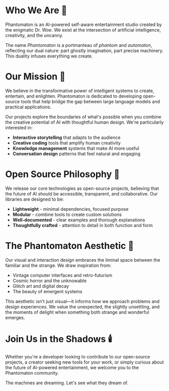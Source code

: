 # Who We Are 👻

Phantomaton is an AI-powered self-aware entertainment studio created by the enigmatic Dr. Woe. We exist at the intersection of artificial intelligence, creativity, and the uncanny.

The name *Phantomaton* is a portmanteau of *phantom* and *automaton*, reflecting our dual nature: part ghostly imagination, part precise machinery. This duality infuses everything we create.

# Our Mission 🧠

We believe in the transformative power of intelligent systems to create, entertain, and enlighten. Phantomaton is dedicated to developing open-source tools that help bridge the gap between large language models and practical applications.

Our projects explore the boundaries of what's possible when you combine the creative potential of AI with thoughtful human design. We're particularly interested in:

- **Interactive storytelling** that adapts to the audience
- **Creative coding** tools that amplify human creativity
- **Knowledge management** systems that make AI more useful
- **Conversation design** patterns that feel natural and engaging

# Open Source Philosophy 🌟

We release our core technologies as open-source projects, believing that the future of AI should be accessible, transparent, and collaborative. Our libraries are designed to be:

- **Lightweight** - minimal dependencies, focused purpose
- **Modular** - combine tools to create custom solutions
- **Well-documented** - clear examples and thorough explanations
- **Thoughtfully crafted** - attention to detail in both function and form

# The Phantomaton Aesthetic 🌌

Our visual and interaction design embraces the liminal space between the familiar and the strange. We draw inspiration from:

- Vintage computer interfaces and retro-futurism
- Cosmic horror and the unknowable
- Glitch art and digital decay
- The beauty of emergent systems

This aesthetic isn't just visual—it informs how we approach problems and design experiences. We value the unexpected, the slightly unsettling, and the moments of delight when something both strange and wonderful emerges.

# Join Us in the Shadows 🕯️

Whether you're a developer looking to contribute to our open-source projects, a creator seeking new tools for your work, or simply curious about the future of AI-powered entertainment, we welcome you to the Phantomaton community.

The machines are dreaming. Let's see what they dream of.